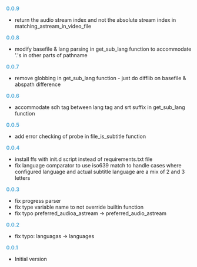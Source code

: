 
**<span style="color:#56adda">0.0.9</span>**
- return the audio stream index and not the absolute stream index in matching_astream_in_video_file

**<span style="color:#56adda">0.0.8</span>**
- modify basefile & lang parsing in get_sub_lang function to accommodate '.'s in other parts of pathname

**<span style="color:#56adda">0.0.7</span>**
- remove globbing in get_sub_lang function - just do difflib on basefile & abspath difference

**<span style="color:#56adda">0.0.6</span>**
- accommodate sdh tag between lang tag and srt suffix in get_sub_lang function

**<span style="color:#56adda">0.0.5</span>**
- add error checking of probe in file_is_subtitle function

**<span style="color:#56adda">0.0.4</span>**
- install ffs with init.d script instead of requirements.txt file
- fix language comparator to use iso639 match to handle cases where configured
  language and actual subtitle language are a mix of 2 and 3 letters

**<span style="color:#56adda">0.0.3</span>**
- fix progress parser
- fix type variable name to not override builtin function
- fix typo preferred_audioa_astream -> preferred_audio_astream

**<span style="color:#56adda">0.0.2</span>**
- fix typo: languagas -> languages

**<span style="color:#56adda">0.0.1</span>**
- Initial version
